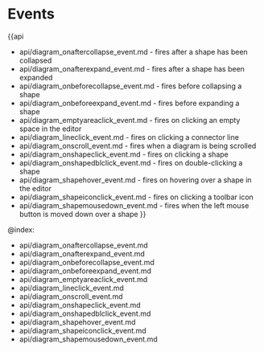 Events
=======

{{api

- api/diagram_onaftercollapse_event.md - fires after a shape has been collapsed
- api/diagram_onafterexpand_event.md - fires after a shape has been expanded
- api/diagram_onbeforecollapse_event.md - fires before collapsing a shape
- api/diagram_onbeforeexpand_event.md - fires before expanding a shape
- api/diagram_emptyareaclick_event.md - fires on clicking an empty space in the editor
- api/diagram_lineclick_event.md - fires on clicking a connector line
- api/diagram_onscroll_event.md - fires when a diagram is being scrolled
- api/diagram_onshapeclick_event.md - fires on clicking a shape
- api/diagram_onshapedblclick_event.md - fires on double-clicking a shape
- api/diagram_shapehover_event.md - fires on hovering over a shape in the editor
- api/diagram_shapeiconclick_event.md - fires on clicking a toolbar icon 
- api/diagram_shapemousedown_event.md - fires when the left mouse button is moved down over a shape 
}}

@index:

- api/diagram_onaftercollapse_event.md
- api/diagram_onafterexpand_event.md
- api/diagram_onbeforecollapse_event.md
- api/diagram_onbeforeexpand_event.md
- api/diagram_emptyareaclick_event.md
- api/diagram_lineclick_event.md
- api/diagram_onscroll_event.md
- api/diagram_onshapeclick_event.md
- api/diagram_onshapedblclick_event.md
- api/diagram_shapehover_event.md
- api/diagram_shapeiconclick_event.md
- api/diagram_shapemousedown_event.md 


